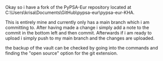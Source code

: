 Okay so i have a fork of the PyPSA-Eur repository located at C:\Users\krisa\Documents\GitHub\pypsa-eur\pypsa-eur-KHA.

This is entirely mine and currently only has a main branch which i am committing to. After having made a change i simply add a note to the commit in the bottom left and then commit. Afterwards if i am ready to upload i simply push to my main branch and the changes are uploaded.

the backup of the vault can be checked by going into the commands and finding the "open source" option for the git extension.

